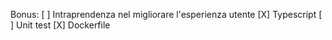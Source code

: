Bonus:
[ ] Intraprendenza nel migliorare l'esperienza utente
[X] Typescript
[ ] Unit test
[X] Dockerfile
